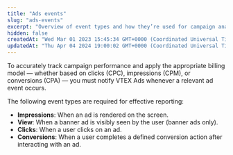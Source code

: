 ```yaml
---
title: "Ads events"
slug: "ads-events"
excerpt: "Overview of event types and how they’re used for campaign analytics."
hidden: false
createdAt: "Wed Mar 01 2023 15:45:34 GMT+0000 (Coordinated Universal Time)"
updatedAt: "Thu Apr 04 2024 19:00:02 GMT+0000 (Coordinated Universal Time)"
---
```


To accurately track campaign performance and apply the appropriate billing model — whether based on clicks (CPC), impressions (CPM), or conversions (CPA) — you must notify VTEX Ads whenever a relevant ad event occurs.

The following event types are required for effective reporting:

- **Impressions**: When an ad is rendered on the screen.
- **View**: When a banner ad is visibly seen by the user (banner ads only).
- **Clicks**: When a user clicks on an ad.
- **Conversions**: When a user completes a defined conversion action after interacting with an ad.

